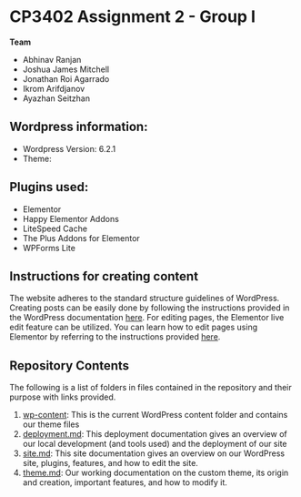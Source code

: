 # CP3402 Assignment 2 - Group I


**Team**
- Abhinav Ranjan
- Joshua James Mitchell
- Jonathan Roi Agarrado	
- Ikrom Arifdjanov
- Ayazhan Seitzhan


## Wordpress information:
- Wordpress Version: 6.2.1
- Theme:

## Plugins used:
- Elementor
- Happy Elementor Addons
- LiteSpeed Cache
- The Plus Addons for Elementor
- WPForms Lite

## Instructions for creating content
The website adheres to the standard structure guidelines of WordPress. Creating posts can be easily done by following the instructions provided in the WordPress documentation [here](https://wordpress.org/support/article/writing-posts/). For editing pages, the Elementor live edit feature can be utilized. You can learn how to edit pages using Elementor by referring to the instructions provided [here](https://seattleu.instructure.com/courses/1578991/pages/how-to-edit-pages-with-elementor#:~:text=Editing%20with%20Elementor&text=Navigate%20to%20the%20desired%20page,correctly%20when%20editing%20inside%20Elementor.).

## Repository Contents

The following is a list of folders in files contained in the repository and their purpose with links provided.

1. [wp-content](/wp-content): This is the current WordPress content folder and contains our theme files
2. [deployment.md](deployment.md): This deployment documentation gives an overview of our local development (and tools
   used) and the deployment of our site
3. [site.md](site.md): This site documentation gives an overview on our WordPress site, plugins, features, and how to
   edit the site.
4. [theme.md](theme.md): Our working documentation on the custom theme, its origin and creation, important features, and
   how to modify it.
